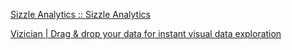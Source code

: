 
[Sizzle Analytics :: Sizzle Analytics](https://www.sizzleanalytics.com/)

[Vizician | Drag & drop your data for instant visual data exploration](https://www.vizician.com/viz/0/data)
